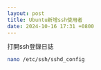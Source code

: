 ```yaml
---
layout: post
title: Ubuntu新增ssh使用者
date: 2024-10-16 17:31 +0800
---
```


打開ssh登錄日誌
```bash
nano /etc/ssh/sshd_config
```